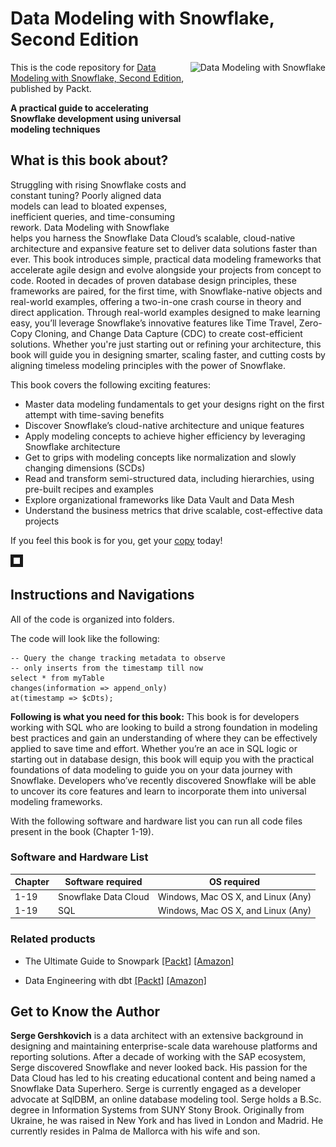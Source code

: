
# Data Modeling with Snowflake, Second Edition

<a href="https://www.packtpub.com/product/data-modeling-with-snowflake/9781837634453"><img src="https://content.packt.com/B19467/cover_image_small.jpg" alt="Data Modeling with Snowflake" height="256px" align="right"></a>

This is the code repository for [Data Modeling with Snowflake, Second Edition](https://www.packtpub.com/product/data-modeling-with-snowflake/9781837028030), published by Packt.

**A practical guide to accelerating Snowflake development using universal modeling techniques**

## What is this book about?
Struggling with rising Snowflake costs and constant tuning? Poorly aligned data models can lead to bloated expenses, inefficient queries, and time-consuming rework. Data Modeling with Snowflake helps you harness the Snowflake Data Cloud’s scalable, cloud-native architecture and expansive feature set to deliver data solutions faster than ever.
This book introduces simple, practical data modeling frameworks that accelerate agile design and evolve alongside your projects from concept to code. Rooted in decades of proven database design principles, these frameworks are paired, for the first time, with Snowflake-native objects and real-world examples, offering a two-in-one crash course in theory and direct application.
Through real-world examples designed to make learning easy, you’ll leverage Snowflake’s innovative features like Time Travel, Zero-Copy Cloning, and Change Data Capture (CDC) to create cost-efficient solutions. Whether you're just starting out or refining your architecture, this book will guide you in designing smarter, scaling faster, and cutting costs by aligning timeless modeling principles with the power of Snowflake.

This book covers the following exciting features: 
* Master data modeling fundamentals to get your designs right on the first attempt with time-saving benefits
* Discover Snowflake’s cloud-native architecture and unique features
* Apply modeling concepts to achieve higher efficiency by leveraging Snowflake architecture
* Get to grips with modeling concepts like normalization and slowly changing dimensions (SCDs)
* Read and transform semi-structured data, including hierarchies, using pre-built recipes and examples
* Explore organizational frameworks like Data Vault and Data Mesh
* Understand the business metrics that drive scalable, cost-effective data projects

If you feel this book is for you, get your [copy](https://www.amazon.com/Data-Modeling-Snowflake-accelerating-development/dp/1837028036/) today!

<a href="https://www.packtpub.com/?utm_source=github&utm_medium=banner&utm_campaign=GitHubBanner"><img src="https://raw.githubusercontent.com/PacktPublishing/GitHub/master/GitHub.png" alt="https://www.packtpub.com/" border="5" /></a>

## Instructions and Navigations
All of the code is organized into folders.

The code will look like the following:
```
-- Query the change tracking metadata to observe
-- only inserts from the timestamp till now
select * from myTable
changes(information => append_only)
at(timestamp => $cDts);
```

**Following is what you need for this book:**
This book is for developers working with SQL who are looking to build a strong foundation in modeling best practices and gain an understanding of where they can be effectively applied to save time and effort. Whether you’re an ace in SQL logic or starting out in database design, this book will equip you with the practical foundations of data modeling to guide you on your data journey with Snowflake. Developers who’ve recently discovered Snowflake will be able to uncover its core features and learn to incorporate them into universal modeling frameworks.	

With the following software and hardware list you can run all code files present in the book (Chapter 1-19).

### Software and Hardware List

| Chapter  | Software required                                                                    | OS required                        |
| -------- | -------------------------------------------------------------------------------------| -----------------------------------|
|  1-19		  |   		Snowflake Data Cloud   | Windows, Mac OS X, and Linux (Any) |
| 1-19         |   			SQL																		  |        Windows, Mac OS X, and Linux (Any)                             |


### Related products <Other books you may enjoy>
* The Ultimate Guide to Snowpark [[Packt]](https://www.packtpub.com/en-in/product/the-ultimate-guide-to-snowpark-9781805124450) [[Amazon]](https://www.amazon.com/Ultimate-Guide-Snowpark-efficient-workloads/dp/1805123416/)

* Data Engineering with dbt [[Packt]](https://www.packtpub.com/en-in/product/data-engineering-with-dbt-9781803241883) [[Amazon]](https://www.amazon.com/Data-Engineering-dbt-cloud-based-dependable/dp/1803246286/)

## Get to Know the Author
**Serge Gershkovich** is a data architect with an extensive background in designing and maintaining enterprise-scale data warehouse platforms and reporting solutions.
After a decade of working with the SAP ecosystem, Serge discovered Snowflake and never looked back. His passion for the Data Cloud has led to his creating educational content and being named a Snowflake Data Superhero. Serge is currently engaged as a developer advocate at SqlDBM, an online database modeling tool.
Serge holds a B.Sc. degree in Information Systems from SUNY Stony Brook. Originally from Ukraine, he was raised in New York and has lived in London and Madrid.
He currently resides in Palma de Mallorca with his wife and son.


